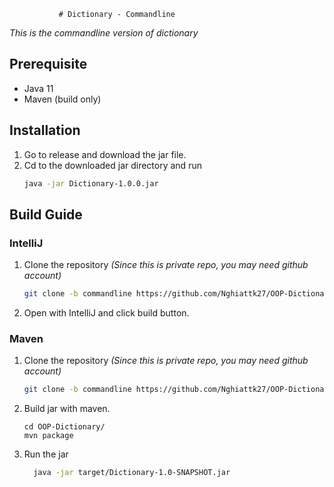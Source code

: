                # Dictionary - Commandline
_This is the commandline version of dictionary_

## Prerequisite
- Java 11
- Maven (build only)
## Installation
1. Go to release and download the jar file.
2. Cd to the downloaded jar directory and run
    ```bash
    java -jar Dictionary-1.0.0.jar
    ```
## Build Guide
### IntelliJ
1. Clone the repository _(Since this is private repo, you may need github account)_
    ```bash
   git clone -b commandline https://github.com/Nghiattk27/OOP-Dictionary 
   ```
2. Open with IntelliJ and click build button.

### Maven
1. Clone the repository _(Since this is private repo, you may need github account)_
    ```bash
   git clone -b commandline https://github.com/Nghiattk27/OOP-Dictionary 
   ```
2. Build jar with maven.
    ```
   cd OOP-Dictionary/
   mvn package
   ```
3. Run the jar
    ```bash
      java -jar target/Dictionary-1.0-SNAPSHOT.jar
    ```
